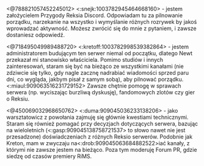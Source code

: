 <@788821057452245012> <:snejk:1003782945464668160> - jestem założycielem Przygody Reksia Discord. Odpowiadam tu za pilnowanie porządku, narzekanie na wszystko i wymyślanie różnych rozrywek by jakoś wprowadzać aktywność. Możesz zwrócić się do mnie z pytaniem, i zawsze dostaniesz odpowiedź.

<@718495049989488720> <:kretoff:1003782998539382864> - jestem administratorem budującym ten serwer niemal od początku, dlatego Newt przekazał mi stanowisko właściciela. Pomimo studiów i innych zainteresowań, staram się być na bieżąco ze wszystkimi kanałami (nie zdziwcie się tylko, gdy nagle zacznę nadrabiać wiadomości sprzed paru dni, co wygląda, jakbym pisał z samym sobą), aby pilnować porządku. <:miaul:909063516231729152> Zawsze chętnie pomogę w sprawach serwera (np. wyciszając burzliwą dyskusję), fandomowych zlotów czy gier o Reksiu.

<@450069032968650762> <:duma:909045036233138206> - jako warsztatowicz z powołania zajmuję się głównie kwestiami technicznymi. Staram się również pomagać przy decyzjach dotyczących serwera, bazując na wieloletnich (<:gasp:909045138758721537> to słowo nawet nie jest przesadzone) doświadczeniach z różnych Reksio serwerów. Podobnie jak Kreton, mam w zwyczaju na<:drob:909045063684882522>iać kanały, z którymi nie zawsze jestem na bieżąco. Poza tym moderuję Forum PR, gdzie siedzę od czasów premiery RiMS.
